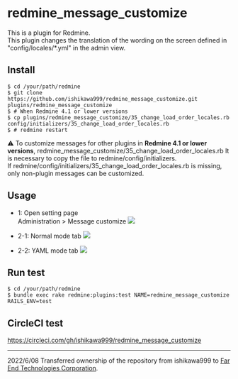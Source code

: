 # redmine_message_customize

This is a plugin for Redmine.  
This plugin changes the translation of the wording on the screen defined in "config/locales/*.yml" in the admin view.

## Install

```
$ cd /your/path/redmine
$ git clone https://github.com/ishikawa999/redmine_message_customize.git plugins/redmine_message_customize
$ # When Redmine 4.1 or lower versions
$ cp plugins/redmine_message_customize/35_change_load_order_locales.rb config/initializers/35_change_load_order_locales.rb
$ # redmine restart
```

:warning: To customize messages for other plugins in **Redmine 4.1 or lower versions**, redmine_message_customize/35_change_load_order_locales.rb It is necessary to copy the file to redmine/config/initializers.  
If redmine/config/initializers/35_change_load_order_locales.rb is missing, only non-plugin messages can be customized.

## Usage

* 1: Open setting page  
Administration > Message customize
<kbd><img src="https://github.com/ishikawa999/redmine_message_customize/blob/images/administration_menu.png" /></kbd>

* 2-1: Normal mode tab
<kbd><img src="https://github.com/ishikawa999/redmine_message_customize/blob/images/normal_mode.png" /></kbd>

* 2-2: YAML mode tab
<kbd><img src="https://github.com/ishikawa999/redmine_message_customize/blob/images/yaml_mode.png" /></kbd>

## Run test

```
$ cd /your/path/redmine
$ bundle exec rake redmine:plugins:test NAME=redmine_message_customize RAILS_ENV=test
```

## CircleCI test

https://circleci.com/gh/ishikawa999/redmine_message_customize

----

2022/6/08 Transferred ownership of the repository from ishikawa999 to [Far End Technologies Corporation](https://github.com/farend).
